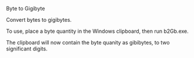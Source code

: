 Byte to Gigibyte

Convert bytes to gigibytes.

To use, place a byte quantity in the Windows clipboard, then run b2Gb.exe.

The clipboard will now contain the byte quanity as gibibytes, to two 
significant digits.



